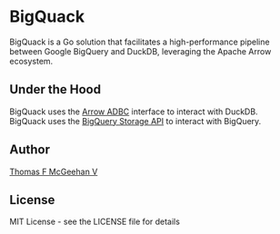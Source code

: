 # BigQuack

BigQuack is a Go solution that facilitates a high-performance pipeline between Google BigQuery and DuckDB, leveraging the Apache Arrow ecosystem.

## Under the Hood

BigQuack uses the [Arrow ADBC](https://arrow.apache.org/docs/go/adbc/) interface to interact with DuckDB.
BigQuack uses the [BigQuery Storage API](https://cloud.google.com/bigquery/docs/reference/storage) to interact with BigQuery.

## Author

[Thomas F McGeehan V](https://github.com/TFMV)

## License

MIT License - see the LICENSE file for details
